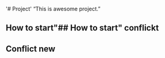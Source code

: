 '# Project' 
“This is awesome project.”
## How to start"## How to start" conflickt

## Conflict new
